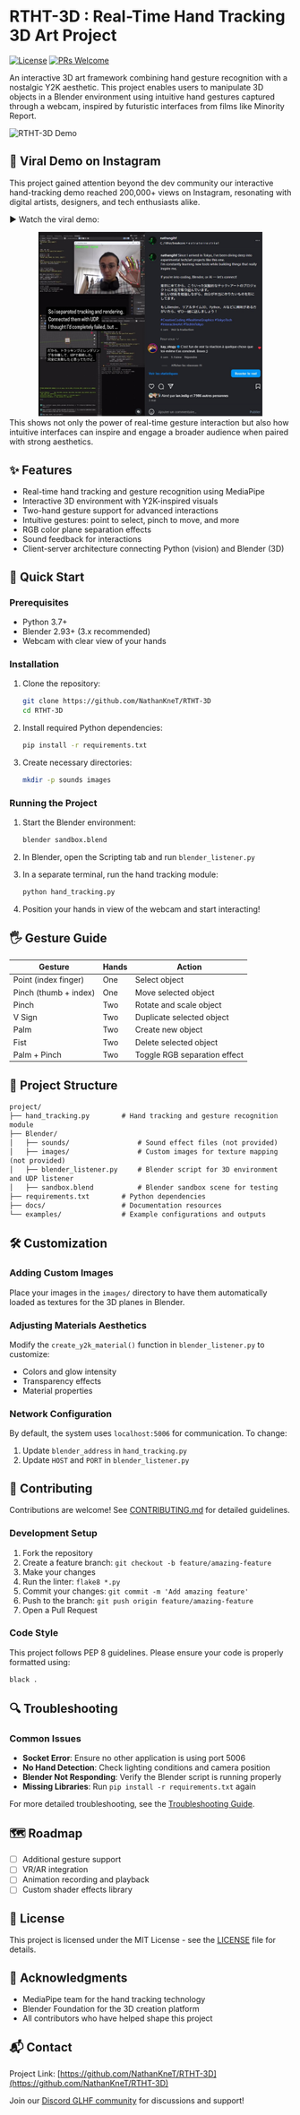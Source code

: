 # RTHT-3D : Real-Time Hand Tracking 3D Art Project

[![License](https://img.shields.io/badge/License-MIT-blue.svg)](LICENSE)
[![PRs Welcome](https://img.shields.io/badge/PRs-welcome-brightgreen.svg)](CONTRIBUTING.md)

An interactive 3D art framework combining hand gesture recognition with a nostalgic Y2K aesthetic. This project enables users to manipulate 3D objects in a Blender environment using intuitive hand gestures captured through a webcam, inspired by futuristic interfaces from films like Minority Report.

![RTHT-3D Demo](docs/gif/demo.gif)

## 📸 Viral Demo on Instagram
This project gained attention beyond the dev community our interactive hand-tracking demo reached 200,000+ views on Instagram, resonating with digital artists, designers, and tech enthusiasts alike.

▶️ Watch the viral demo:

<div align="center"> <a href="https://www.instagram.com/p/DJLriUMSSpy/"> <img src="https://github.com/NathanKneT/RTHT-3D/blob/main/docs/img/insta_preview.jpg" alt="Instagram Demo Preview" width="400"/> </a> </div>
This shows not only the power of real-time gesture interaction but also how intuitive interfaces can inspire and engage a broader audience when paired with strong aesthetics.

## ✨ Features

- Real-time hand tracking and gesture recognition using MediaPipe
- Interactive 3D environment with Y2K-inspired visuals
- Two-hand gesture support for advanced interactions
- Intuitive gestures: point to select, pinch to move, and more
- RGB color plane separation effects
- Sound feedback for interactions
- Client-server architecture connecting Python (vision) and Blender (3D)

## 🚀 Quick Start

### Prerequisites

- Python 3.7+
- Blender 2.93+ (3.x recommended)
- Webcam with clear view of your hands

### Installation

1. Clone the repository:
   ```bash
   git clone https://github.com/NathanKneT/RTHT-3D
   cd RTHT-3D
   ```

2. Install required Python dependencies:
   ```bash
   pip install -r requirements.txt
   ```

3. Create necessary directories:
   ```bash
   mkdir -p sounds images
   ```

### Running the Project

1. Start the Blender environment:
   ```bash
   blender sandbox.blend
   ```

2. In Blender, open the Scripting tab and run `blender_listener.py`

3. In a separate terminal, run the hand tracking module:
   ```bash
   python hand_tracking.py
   ```

4. Position your hands in view of the webcam and start interacting!

## 🖐️ Gesture Guide

| Gesture | Hands | Action |
|---------|-------|--------|
| Point (index finger) | One | Select object |
| Pinch (thumb + index) | One | Move selected object |
| Pinch | Two | Rotate and scale object |
| V Sign | Two | Duplicate selected object |
| Palm | Two | Create new object |
| Fist | Two | Delete selected object |
| Palm + Pinch | Two | Toggle RGB separation effect |

## 🧩 Project Structure

```
project/
├── hand_tracking.py        # Hand tracking and gesture recognition module
├── Blender/
│   ├── sounds/                 # Sound effect files (not provided)
│   ├── images/                 # Custom images for texture mapping (not provided)
│   ├── blender_listener.py     # Blender script for 3D environment and UDP listener
│   ├── sandbox.blend           # Blender sandbox scene for testing
├── requirements.txt        # Python dependencies
├── docs/                   # Documentation resources
└── examples/               # Example configurations and outputs
```

## 🛠️ Customization

### Adding Custom Images

Place your images in the `images/` directory to have them automatically loaded as textures for the 3D planes in Blender.

### Adjusting Materials Aesthetics

Modify the `create_y2k_material()` function in `blender_listener.py` to customize:
- Colors and glow intensity
- Transparency effects
- Material properties

### Network Configuration

By default, the system uses `localhost:5006` for communication. To change:
1. Update `blender_address` in `hand_tracking.py`
2. Update `HOST` and `PORT` in `blender_listener.py`

## 🤝 Contributing

Contributions are welcome! See [CONTRIBUTING.md](CONTRIBUTING.md) for detailed guidelines.

### Development Setup

1. Fork the repository
2. Create a feature branch: `git checkout -b feature/amazing-feature`
3. Make your changes
4. Run the linter: `flake8 *.py`
5. Commit your changes: `git commit -m 'Add amazing feature'`
6. Push to the branch: `git push origin feature/amazing-feature`
7. Open a Pull Request

### Code Style

This project follows PEP 8 guidelines. Please ensure your code is properly formatted using:
```bash
black .
```

## 🔍 Troubleshooting

### Common Issues

- **Socket Error**: Ensure no other application is using port 5006
- **No Hand Detection**: Check lighting conditions and camera position
- **Blender Not Responding**: Verify the Blender script is running properly
- **Missing Libraries**: Run `pip install -r requirements.txt` again

For more detailed troubleshooting, see the [Troubleshooting Guide](docs/troubleshooting.md).

## 🗺️ Roadmap

- [ ] Additional gesture support
- [ ] VR/AR integration
- [ ] Animation recording and playback
- [ ] Custom shader effects library

## 📜 License

This project is licensed under the MIT License - see the [LICENSE](LICENSE) file for details.

## 🙏 Acknowledgments

- MediaPipe team for the hand tracking technology
- Blender Foundation for the 3D creation platform
- All contributors who have helped shape this project

## 📬 Contact

Project Link: [https://github.com/NathanKneT/RTHT-3D](https://github.com/NathanKneT/RTHT-3D)

Join our [Discord GLHF community](https://discord.gg/akNR2Yc97T) for discussions and support!
